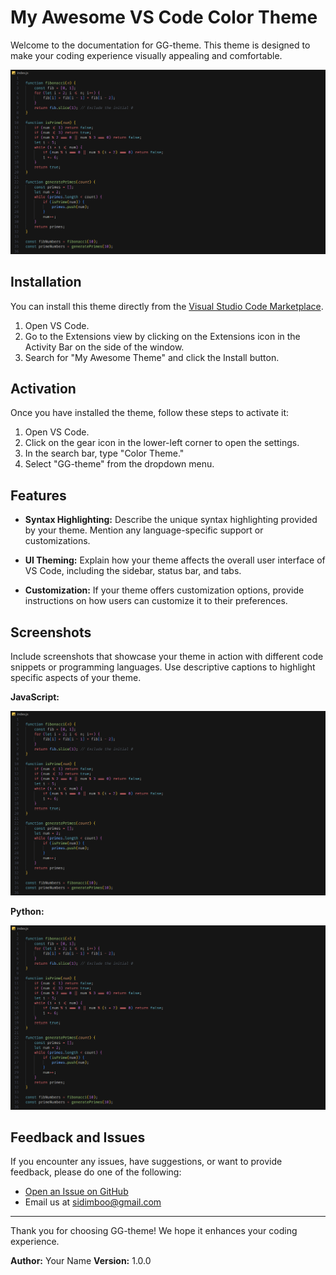 # My Awesome VS Code Color Theme

Welcome to the documentation for GG-theme. This theme is designed to make your coding experience visually appealing and comfortable.

![Theme Preview](https://github.com/sushimushi/GG-theme/blob/master/preview.png?raw=true)

## Installation

You can install this theme directly from the [Visual Studio Code Marketplace](https://marketplace.visualstudio.com/items?itemName=ShidharthLimboo.GG-theme).

1. Open VS Code.
2. Go to the Extensions view by clicking on the Extensions icon in the Activity Bar on the side of the window.
3. Search for "My Awesome Theme" and click the Install button.

## Activation

Once you have installed the theme, follow these steps to activate it:

1. Open VS Code.
2. Click on the gear icon in the lower-left corner to open the settings.
3. In the search bar, type "Color Theme."
4. Select "GG-theme" from the dropdown menu.

## Features

- **Syntax Highlighting:** Describe the unique syntax highlighting provided by your theme. Mention any language-specific support or customizations.

- **UI Theming:** Explain how your theme affects the overall user interface of VS Code, including the sidebar, status bar, and tabs.

- **Customization:** If your theme offers customization options, provide instructions on how users can customize it to their preferences.

## Screenshots

Include screenshots that showcase your theme in action with different code snippets or programming languages. Use descriptive captions to highlight specific aspects of your theme.

**JavaScript:**

![JavaScript](https://github.com/sushimushi/GG-theme/blob/master/preview.png?raw=true)

**Python:**

![Python](https://github.com/sushimushi/GG-theme/blob/master/preview-python.png?raw=true)

## Feedback and Issues

If you encounter any issues, have suggestions, or want to provide feedback, please do one of the following:

- [Open an Issue on GitHub](https://github.com/sushimushi/GG-theme)
- Email us at sidimboo@gmail.com

---

Thank you for choosing GG-theme! We hope it enhances your coding experience.

**Author:** Your Name
**Version:** 1.0.0
